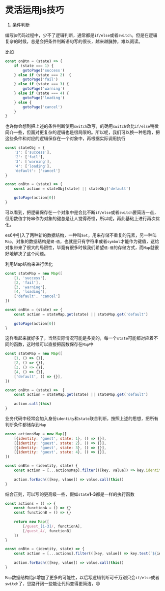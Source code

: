 # 灵活运用js技巧

1. 条件判断

编写js代码过程中，少不了逻辑判断，通常都是`if/else`或者`switch`。但是在逻辑复杂的时候，总是会把条件判断语句写的很长，越来越臃肿，难以阅读。

比如

```js
const onBtn = (state) => {
    if (state === 1) {
        gotoPage('success')
    } else if (state === 2)  {
        gotoPage('fail')
    } else if (state === 3) {
        gotoPage('warning')
    } else if (state === 4) {
        gotoPage('loading')
    } else {
        gotoPage('cancel')
    }
}
```
也许你会想到把上述的条件判断使用`switch`改写，的确用`switch`会比`if/else`稍微简介一些，但面对更复杂的逻辑也是很局限的。所以呢，我们可以换一种思路，把这些条件和对应的逻辑保存在一个对象中，再根据实际调用执行

```js
const stateObj = {
    '1': ['success'],
    '2': ['fail'],
    '3': ['warning'],
    '4': ['loading'],
    'default': ['cancel']
}

const onBtn = (state) => {
    const action = stateObj[state] || stateObj['default']

    gotoPage(action[0])
}
```

可以看到，把逻辑保存在一个对象中是会比不断`if/else`或者`switch`要简洁一点，但用数值字符串作为对象的键总是让人觉得奇怪，所以呢，再此基础上进行再次优化。

es6中引入了两种新的数据结构，一种叫`Set`，用来存储不重复的元素，另一种叫`Map`，对象的数据结构是`键-值`，也就是只有字符串或者`symbol`才能作为键值，这给对象带来了很大的局限性，毕竟有很多时候我们希望`值-值`的存储方式，而`Map`就很好地解决了这个问题。

利用Map结构来进行优化

```js
const stateMap = new Map([
    [1, 'success'],
    [2, 'fail'],
    [3, 'warning'],
    [4, 'loading'],
    ['default', 'cancel']
])

const onBtn = (state) => {
    const action = stateMap.get(state) || stateMap.get('default')
    
    gotoPage(action[0])
}
```

这样看起来就好多了，当然实际情况可能是多变的，每一个`state`可能都对应着不同的函数，这时候可以直接把函数保存在`Map`中

```js
const stateMap = new Map([
    [1, () => {}],
    [2, () => {}],
    [3, () => {}],
    [4, () => {}],
    ['default', () => {}],
])

const onBtn = (state) =>  {
    const action = stateMap.get(state) || stateMap.get('default')
    
    action.call(this)
}
```

业务代码中经常会加入身份`identity`和`state`联合判断，按照上述的思想，把所有判断条件都储存到`Map`

```js
const actionsMap = new Map([
    [{identity: 'guest', state: 1}, () => {}],
    [{identity: 'guest', state: 2}, () => {}],
    [{identity: 'guest', state: 3}, () => {}],
    [{identity: 'guest', state: 4}, () => {}],
])

const onBtn = (identity, state) {
    const action = [...actionsMap].filter(([key, value]) => key.identity === identity && key.state === state)
    
    action.forEach(([key, vlaue]) => value.call(this))
}
```

结合正则，可以写的更高级一些，假如`state`**1-3**都是一样的执行函数

```js
const actions = () => {
    const functionA = () => {}
    const functionB = () => {}
    
    return new Map([
        [/guest_[1-3]/, functionA],
        [/guest_4/, functionB]
    ])
}

const onBtn = (identity, state) => {
    const action = [...actions].filter(([key, value]) => key.test(`${identity}_${state}`))
    
    action.forEach(([key, value]) => value.call(this))
}
```

`Map`数据结构给js增加了更多的可能性，以后写逻辑判断可千万别只会`if/else`或者`switch`了，思路开阔一些能让代码变得更简洁，😄